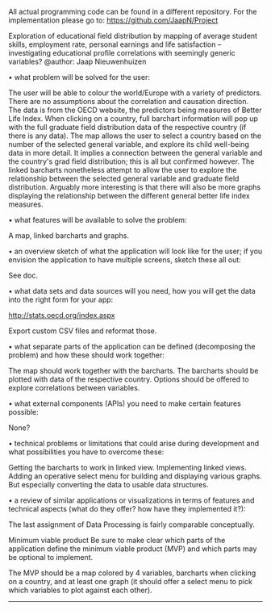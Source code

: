 All actual programming code can be found in a different repository. For the implementation please go to: https://github.com/JaapN/Project

Exploration of educational field distribution by mapping of average student skills, employment rate, personal earnings and life satisfaction – investigating educational profile correlations with seemingly generic variables?
@author: Jaap Nieuwenhuizen

•	what problem will be solved for the user:

The user will be able to colour the world/Europe with a variety of predictors. There are no assumptions about the correlation and causation direction. The data is from the OECD website, the predictors being measures of Better Life Index. When clicking on a country, full barchart information will pop up with the full graduate field distribution data of the respective country (if there is any data). The map allows the user to select a country based on the number of the selected general variable, and explore its child well-being data in more detail. It implies a connection between the general variable and the country's grad field distribution; this is all but confirmed however. The linked barcharts nonetheless attempt to allow the user to explore the relationship between the selected general variable and graduate field distribution. Arguably more interesting is that there will also be more graphs displaying the relationship between the different general better life index measures.

•	what features will be available to solve the problem:

A map, linked barcharts and graphs.

•	an overview sketch of what the application will look like for the user; if you envision the application to have multiple screens, sketch these all out:

See doc.

•	what data sets and data sources will you need, how you will get the data into the right form for your app:

http://stats.oecd.org/index.aspx

Export custom CSV files and reformat those.

•	what separate parts of the application can be defined (decomposing the problem) and how these should work together:

The map should work together with the barcharts. The barcharts should be plotted with data of the respective country. Options should be offered to explore correlations between variables.


•	what external components (APIs) you need to make certain features possible:

None?

•	technical problems or limitations that could arise during development and what possibilities you have to overcome these:

Getting the barcharts to work in linked view. Implementing linked views. Adding an operative select menu for building and displaying various graphs. But especially converting the data to usable data structures.

•	a review of similar applications or visualizations in terms of features and technical aspects (what do they offer? how have they implemented it?):

The last assignment of Data Processing is fairly comparable conceptually.

Minimum viable product
Be sure to make clear which parts of the application define the minimum viable product (MVP) and which parts may be optional to implement.

The MVP should be a map colored by 4 variables, barcharts when clicking on a country, and at least one graph (it should offer a select menu to pick which variables to plot against each other).

----------
